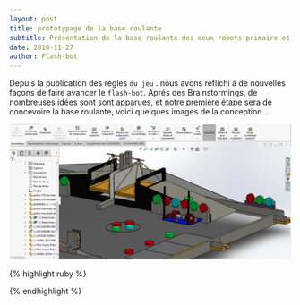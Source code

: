 ```yaml
---
layout: post
title: prototypage de la base roulante 
subtitle: Présentation de la base roulante des deux robots primaire et secondaire
date: 2018-11-27
author: Flash-bot
---
```

 Depuis la publication des règles  `du jeu` . nous avons réflichi à de nouvelles façons de faire avancer le `flash-bot`. Aprés des Brainstormings, de nombreuses idées sont sont apparues, et notre premiére étape sera de concevoire la base roulante, voici quelques images de la conception ...

![solidworks base roulante](/img/capture.png)

{% highlight ruby %}

{% endhighlight %}



[jekyll-docs]: http://jekyllrb.com/docs/home
[jekyll-gh]:   https://github.com/jekyll/jekyll
[jekyll-talk]: https://talk.jekyllrb.com/
